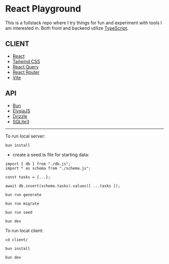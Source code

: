 # React Playground

This is a fullstack repo where I try things for fun and experiment with tools I am interested in.
Both front and backend utilize [TypeScript](https://www.typescriptlang.org/).

## CLIENT

- [React](https://react.dev/)
- [Tailwind CSS](https://tailwindcss.com/)
- [React Query](https://tanstack.com/)
- [React Router](https://reactrouter.com/en/main)
- [Vite](https://vitejs.dev/)

## API

- [Bun](https://bun.sh/)
- [ElysiaJS](https://elysiajs.com/)
- [Drizzle](https://orm.drizzle.team/)
- [SQLite3](https://bun.sh/docs/api/sqlite)

---

To run local server:

```
bun install
```

- create a seed.ts file for starting data:

```
import { db } from "./db.js";
import * as schema from "./schema.js";

const tasks = {...};

await db.insert(schema.tasks).values([ ...tasks ]);
```

```
bun run generate
```

```
bun run migrate
```

```
bun run seed
```

```
bun dev
```

To run local client:

```
cd client/
```

```
bun install
```

```
bun dev
```
